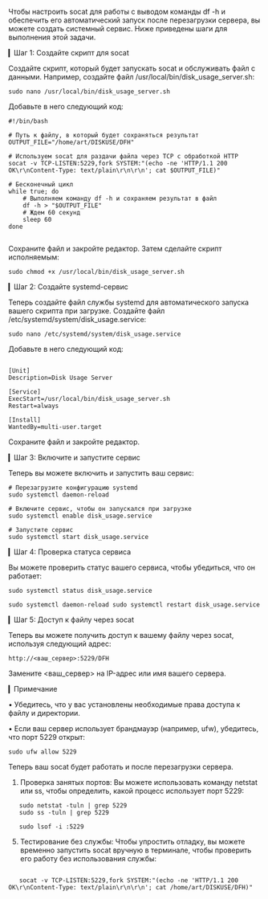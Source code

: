 Чтобы настроить socat для работы с выводом команды df -h и обеспечить его автоматический запуск после перезагрузки сервера, вы можете создать системный сервис. Ниже приведены шаги для выполнения этой задачи.

▎Шаг 1: Создайте скрипт для socat

Создайте скрипт, который будет запускать socat и обслуживать файл с данными. Например, создайте файл /usr/local/bin/disk_usage_server.sh:

``
sudo nano /usr/local/bin/disk_usage_server.sh
``

Добавьте в него следующий код:

```
#!/bin/bash

# Путь к файлу, в который будет сохраняться результат
OUTPUT_FILE="/home/art/DISKUSE/DFH"

# Используем socat для раздачи файла через TCP с обработкой HTTP
socat -v TCP-LISTEN:5229,fork SYSTEM:"(echo -ne 'HTTP/1.1 200 OK\r\nContent-Type: text/plain\r\n\r\n'; cat $OUTPUT_FILE)"

# Бесконечный цикл
while true; do
    # Выполняем команду df -h и сохраняем результат в файл
    df -h > "$OUTPUT_FILE"
    # Ждем 60 секунд
    sleep 60
done


```
Сохраните файл и закройте редактор. Затем сделайте скрипт исполняемым:

``
sudo chmod +x /usr/local/bin/disk_usage_server.sh
``

▎Шаг 2: Создайте systemd-сервис

Теперь создайте файл службы systemd для автоматического запуска вашего скрипта при загрузке. Создайте файл /etc/systemd/system/disk_usage.service:

``
sudo nano /etc/systemd/system/disk_usage.service
``

Добавьте в него следующий код:
```

[Unit]
Description=Disk Usage Server

[Service]
ExecStart=/usr/local/bin/disk_usage_server.sh
Restart=always

[Install]
WantedBy=multi-user.target
```

Сохраните файл и закройте редактор.

▎Шаг 3: Включите и запустите сервис

Теперь вы можете включить и запустить ваш сервис:

```
# Перезагрузите конфигурацию systemd
sudo systemctl daemon-reload

# Включите сервис, чтобы он запускался при загрузке
sudo systemctl enable disk_usage.service

# Запустите сервис
sudo systemctl start disk_usage.service

```
▎Шаг 4: Проверка статуса сервиса

Вы можете проверить статус вашего сервиса, чтобы убедиться, что он работает:

``
sudo systemctl status disk_usage.service
``


``
sudo systemctl daemon-reload
sudo systemctl restart disk_usage.service
``


▎Шаг 5: Доступ к файлу через socat

Теперь вы можете получить доступ к вашему файлу через socat, используя следующий адрес:

``
http://<ваш_сервер>:5229/DFH
``

Замените <ваш_сервер> на IP-адрес или имя вашего сервера.

▎Примечание

• Убедитесь, что у вас установлены необходимые права доступа к файлу и директории.

• Если ваш сервер использует брандмауэр (например, ufw), убедитесь, что порт 5229 открыт:

``
sudo ufw allow 5229
``

Теперь ваш socat будет работать и после перезагрузки сервера. 

1. Проверка занятых портов:
   Вы можете использовать команду netstat или ss, чтобы определить, какой процесс использует порт 5229:
   
```
   sudo netstat -tuln | grep 5229
   sudo ss -tuln | grep 5229

   sudo lsof -i :5229
```
5. Тестирование без службы:
   Чтобы упростить отладку, вы можете временно запустить socat вручную в терминале, чтобы проверить его работу без использования службы:
   
```

   socat -v TCP-LISTEN:5229,fork SYSTEM:"(echo -ne 'HTTP/1.1 200 OK\r\nContent-Type: text/plain\r\n\r\n'; cat /home/art/DISKUSE/DFH)"
```

